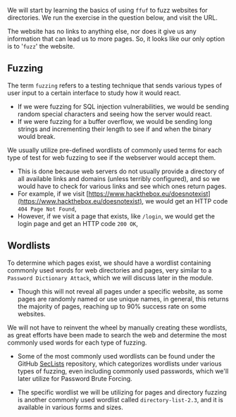 We will start by learning the basics of using `ffuf` to fuzz websites for directories. We run the exercise in the question below, and visit the URL.

The website has no links to anything else, nor does it give us any information that can lead us to more pages. So, it looks like our only option is to '`fuzz`' the website.

## Fuzzing

The term `fuzzing` refers to a testing technique that sends various types of user input to a certain interface to study how it would react. 

* If we were fuzzing for SQL injection vulnerabilities, we would be sending random special characters and seeing how the server would react. 
* If we were fuzzing for a buffer overflow, we would be sending long strings and incrementing their length to see if and when the binary would break.

We usually utilize pre-defined wordlists of commonly used terms for each type of test for web fuzzing to see if the webserver would accept them. 
* This is done because web servers do not usually provide a directory of all available links and domains (unless terribly configured), and so we would have to check for various links and see which ones return pages. 
* For example, if we visit [https://www.hackthebox.eu/doesnotexist](https://www.hackthebox.eu/doesnotexist), we would get an HTTP code `404 Page Not Found`,
* However, if we visit a page that exists, like `/login`, we would get the login page and get an HTTP code `200 OK`,
## Wordlists

To determine which pages exist, we should have a wordlist containing commonly used words for web directories and pages, very similar to a `Password Dictionary Attack`, which we will discuss later in the module. 
* Though this will not reveal all pages under a specific website, as some pages are randomly named or use unique names, in general, this returns the majority of pages, reaching up to 90% success rate on some websites.

We will not have to reinvent the wheel by manually creating these wordlists, as great efforts have been made to search the web and determine the most commonly used words for each type of fuzzing. 
* Some of the most commonly used wordlists can be found under the GitHub [SecLists](https://github.com/danielmiessler/SecLists) repository, which categorizes wordlists under various types of fuzzing, even including commonly used passwords, which we'll later utilize for Password Brute Forcing.

* The specific wordlist we will be utilizing for pages and directory fuzzing is another commonly used wordlist called `directory-list-2.3`, and it is available in various forms and sizes.
